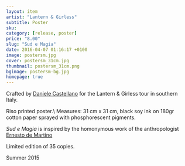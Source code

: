 ```yaml
---
layout: item
artist: "Lantern & Girless"
subtitle: Poster
sku:
category: [release, poster]
price: "8.00"
slug: "Sud e Magia"
date: 2016-04-07 01:16:17 +0100
image: postersm.jpg
cover: postersm_31cm.jpg
thumbnail: postersm_31cm.png
bgimage: postersm-bg.jpg
homepage: true
---
```


Crafted by [Daniele Castellano](https://danielecastellano.com/) for the Lantern & Girless tour in southern Italy.

Riso printed poster.\\
Measures: 31 cm x 31 cm, black soy ink on 180gr cotton paper sprayed with phosphorescent pigments.

*Sud e Magia* is inspired by the homonymous work of the anthropologist [Ernesto de Martino](https://en.wikipedia.org/wiki/Ernesto_de_Martino)

Limited edition of 35 copies.

Summer 2015